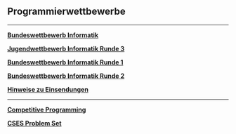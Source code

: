 ## Programmierwettbewerbe

----

**[Bundeswettbewerb Informatik](https://bwinf.de/bundeswettbewerb/)**

**[Jugendwettbewerb Informatik Runde 3](./jwinfRunde3/jwinf3.md)**

**[Bundeswettbewerb Informatik Runde 1](./bwinf1/bwinf1.md)**

**[Bundeswettbewerb Informatik Runde 2](./bwinf2/bwinf2.md)**

**[Hinweise zu Einsendungen](einsendungen/einsendungen.md)**


---

**[Competitive Programming](./competitive.md)**

**[CSES Problem Set](cses.md)**


<!-- ---

**[Schnipsel](schnipsel.md)**

**[Sonstiges](algorithmen/algorithmen.md)** -->






 
